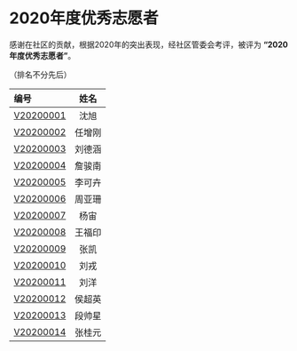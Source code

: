 # 2020年度优秀志愿者

感谢在社区的贡献，根据2020年的突出表现，经社区管委会考评，被评为 **“2020年度优秀志愿者”**。

（排名不分先后）

| 编号                       |  姓名  |
| :------------------------- | :----: |
| [V20200001](V20200001.png) |  沈旭  |
| [V20200002](V20200002.png) | 任增刚 |
| [V20200003](V20200003.png) | 刘德涵 |
| [V20200004](V20200004.png) | 詹骏南 |
| [V20200005](V20200005.png) | 李可卉 |
| [V20200006](V20200006.png) | 周亚珊 |
| [V20200007](V20200007.png) |  杨宙  |
| [V20200008](V20200008.png) | 王福印 |
| [V20200009](V20200009.png) |  张凯  |
| [V20200010](V20200010.png) |  刘戎  |
| [V20200011](V20200011.png) |  刘洋  |
| [V20200012](V20200012.png) | 侯超英 |
| [V20200013](V20200013.png) | 段帅星 |
| [V20200014](V20200014.png) | 张桂元 |